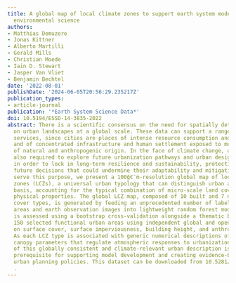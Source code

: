 ```yaml
---
title: A global map of local climate zones to support earth system modelling and urban-scale
  environmental science
authors:
- Matthias Demuzere
- Jonas Kittner
- Alberto Martilli
- Gerald Mills
- Christian Moede
- Iain D. Stewart
- Jasper Van Vliet
- Benjamin Bechtel
date: '2022-08-01'
publishDate: '2024-06-05T20:56:29.235217Z'
publication_types:
- article-journal
publication: '*Earth System Science Data*'
doi: 10.5194/ESSD-14-3835-2022
abstract: There is a scientific consensus on the need for spatially detailed information
  on urban landscapes at a global scale. These data can support a range of environmental
  services, since cities are places of intense resource consumption and waste generation
  and of concentrated infrastructure and human settlement exposed to multiple hazards
  of natural and anthropogenic origin. In the face of climate change, urban data are
  also required to explore future urbanization pathways and urban design strategies
  in order to lock in long-term resilience and sustainability, protecting cities from
  future decisions that could undermine their adaptability and mitigation role. To
  serve this purpose, we present a 100ĝ€¯m-resolution global map of local climate
  zones (LCZs), a universal urban typology that can distinguish urban areas on a holistic
  basis, accounting for the typical combination of micro-scale land covers and associated
  physical properties. The global LCZ map, composed of 10 built and 7 natural land
  cover types, is generated by feeding an unprecedented number of labelled training
  areas and earth observation images into lightweight random forest models. Its quality
  is assessed using a bootstrap cross-validation alongside a thematic benchmark for
  150 selected functional urban areas using independent global and open-source data
  on surface cover, surface imperviousness, building height, and anthropogenic heat.
  As each LCZ type is associated with generic numerical descriptions of key urban
  canopy parameters that regulate atmospheric responses to urbanization, the availability
  of this globally consistent and climate-relevant urban description is an important
  prerequisite for supporting model development and creating evidence-based climate-sensitive
  urban planning policies. This dataset can be downloaded from 10.5281/zenodo.6364594
  .
---
```

